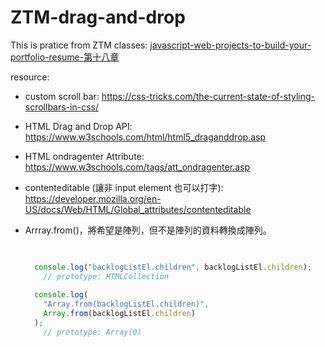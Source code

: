 # ZTM-drag-and-drop
This is pratice from ZTM classes: [javascript-web-projects-to-build-your-portfolio-resume-第十八章](https://www.udemy.com/course/javascript-web-projects-to-build-your-portfolio-resume/?couponCode=ACCAGE0923)

resource:

- custom scroll bar: https://css-tricks.com/the-current-state-of-styling-scrollbars-in-css/
- HTML Drag and Drop API: https://www.w3schools.com/html/html5_draganddrop.asp
- HTML ondragenter Attribute: https://www.w3schools.com/tags/att_ondragenter.asp
- contenteditable (讓非 input element 也可以打字): https://developer.mozilla.org/en-US/docs/Web/HTML/Global_attributes/contenteditable
- Arrray.from()，將希望是陣列，但不是陣列的資料轉換成陣列。
    
    ```jsx
    
      
      console.log("backlogListEl.children", backlogListEl.children);
    	// prototype: HTMLCollection
      
      console.log(
        "Array.from(backlogListEl.children)",
        Array.from(backlogListEl.children)
      ); 
    	// prototype: Array(0)
    
    ```
